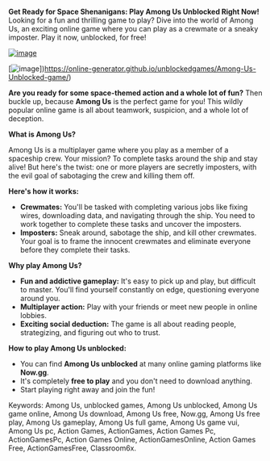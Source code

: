 **Get Ready for Space Shenanigans: Play Among Us Unblocked Right Now!**
Looking for a fun and thrilling game to play? Dive into the world of Among Us, an exciting online game where you can play as a crewmate or a sneaky imposter. Play it now, unblocked, for free!


[![image](https://github.com/user-attachments/assets/dc9fc4ed-6856-470b-a659-a2aeb6d42f54)](https://online-generator.github.io/unblockedgames/Among-Us-Unblocked-game/)

[![image](https://github.com/user-attachments/assets/2b201851-ef2a-46b0-90a0-a0c25ddd9beb)])https://online-generator.github.io/unblockedgames/Among-Us-Unblocked-game/)

**Are you ready for some space-themed action and a whole lot of fun?** Then buckle up, because  **Among Us** is the perfect game for you!  This wildly popular online game is all about teamwork, suspicion, and a whole lot of deception. 

**What is Among Us?**

Among Us is a multiplayer game where you play as a member of a spaceship crew. Your mission? To complete tasks around the ship and stay alive! But here's the twist: one or more players are secretly imposters, with the evil goal of sabotaging the crew and killing them off. 

**Here's how it works:**

* **Crewmates:** You'll be tasked with completing various jobs like fixing wires, downloading data, and navigating through the ship. You need to work together to complete these tasks and uncover the imposters.
* **Imposters:** Sneak around, sabotage the ship, and kill other crewmates. Your goal is to frame the innocent crewmates and eliminate everyone before they complete their tasks. 

**Why play Among Us?**

* **Fun and addictive gameplay:**  It's easy to pick up and play, but difficult to master. You'll find yourself constantly on edge, questioning everyone around you. 
* **Multiplayer action:** Play with your friends or meet new people in online lobbies. 
* **Exciting social deduction:**  The game is all about reading people, strategizing, and figuring out who to trust. 

**How to play Among Us unblocked:**

* You can find **Among Us unblocked** at many online gaming platforms like **Now.gg**. 
* It's completely **free to play** and you don't need to download anything. 
* Start playing right away and join the fun!

Keywords: Among Us, unblocked games, Among Us unblocked, Among Us game online, Among Us download, Among Us free, Now.gg, Among Us free play, Among Us gameplay, Among Us full game, Among Us game vui, Among Us pc, Action Games, ActionGames, Action Games Pc, ActionGamesPc, Action Games Online, ActionGamesOnline, Action Games Free, ActionGamesFree, Classroom6x.

